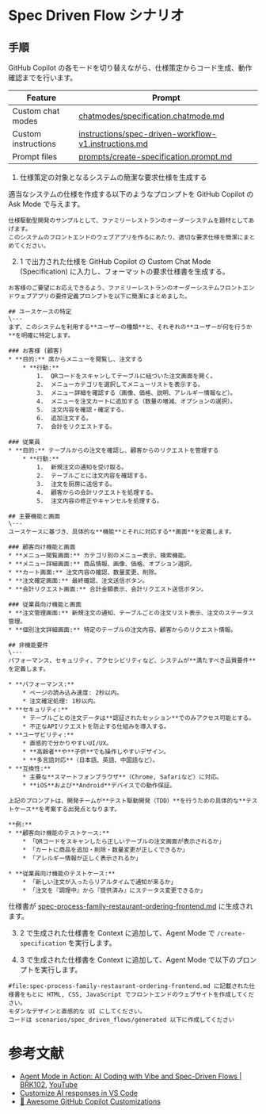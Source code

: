 # Spec Driven Flow シナリオ

## 手順

GitHub Copilot の各モードを切り替えながら、仕様策定からコード生成、動作確認までを行います。

| Feature             | Prompt                                                                                                                                                           |
| ------------------- | ---------------------------------------------------------------------------------------------------------------------------------------------------------------- |
| Custom chat modes   | [chatmodes/specification.chatmode.md](https://github.com/github/awesome-copilot/blob/main/chatmodes/specification.chatmode.md)                                   |
| Custom instructions | [instructions/spec-driven-workflow-v1.instructions.md](https://github.com/github/awesome-copilot/blob/main/instructions/spec-driven-workflow-v1.instructions.md) |
| Prompt files        | [prompts/create-specification.prompt.md](https://github.com/github/awesome-copilot/blob/main/prompts/create-specification.prompt.md)                             |

1. 仕様策定の対象となるシステムの簡潔な要求仕様を生成する

適当なシステムの仕様を作成する以下のようなプロンプトを GitHub Copilot の Ask Mode で与えます。

```text
仕様駆動型開発のサンプルとして、ファミリーレストランのオーダーシステムを題材としてあげます。
このシステムのフロントエンドのウェブアプリを作るにあたり、適切な要求仕様を簡潔にまとめてください。
```

2. 1 で出力された仕様を GitHub Copilot の Custom Chat Mode (Specification) に入力し、フォーマットの要求仕様書を生成する。

```text
お客様のご要望にお応えできるよう、ファミリーレストランのオーダーシステムフロントエンドウェブアプリの要件定義プロンプトを以下に簡潔にまとめました。

## ユースケースの特定
\---
まず、このシステムを利用する**ユーザーの種類**と、それぞれの**ユーザーが何を行うか**を明確に特定します。

### お客様 (顧客)
* **目的:** 席からメニューを閲覧し、注文する
    * **行動:**
        1.  QRコードをスキャンしてテーブルに紐づいた注文画面を開く。
        2.  メニューカテゴリを選択してメニューリストを表示する。
        3.  メニュー詳細を確認する（画像、価格、説明、アレルギー情報など）。
        4.  メニューを注文カートに追加する（数量の増減、オプションの選択）。
        5.  注文内容を確認・確定する。
        6.  追加注文する。
        7.  会計をリクエストする。

### 従業員
* **目的:** テーブルからの注文を確認し、顧客からのリクエストを管理する
    * **行動:**
        1.  新規注文の通知を受け取る。
        2.  テーブルごとに注文内容を確認する。
        3.  注文を厨房に送信する。
        4.  顧客からの会計リクエストを処理する。
        5.  注文内容の修正やキャンセルを処理する。

## 主要機能と画面
\---
ユースケースに基づき、具体的な**機能**とそれに対応する**画面**を定義します。

### 顧客向け機能と画面
* **メニュー閲覧画面:** カテゴリ別のメニュー表示、検索機能。
* **メニュー詳細画面:** 商品情報、画像、価格、オプション選択。
* **カート画面:** 注文内容の確認、数量変更、削除。
* **注文確定画面:** 最終確認、注文送信ボタン。
* **会計リクエスト画面:** 合計金額表示、会計リクエスト送信ボタン。

### 従業員向け機能と画面
* **注文管理画面:** 新規注文の通知、テーブルごとの注文リスト表示、注文のステータス管理。
* **個別注文詳細画面:** 特定のテーブルの注文内容、顧客からのリクエスト情報。

## 非機能要件
\---
パフォーマンス、セキュリティ、アクセシビリティなど、システムが**満たすべき品質要件**を定義します。

* **パフォーマンス:**
    * ページの読み込み速度: 2秒以内。
    * 注文確定処理: 1秒以内。
* **セキュリティ:**
    * テーブルごとの注文データは**認証されたセッション**でのみアクセス可能とする。
    * 不正なAPIリクエストを防止する仕組みを導入する。
* **ユーザビリティ:**
    * 直感的で分かりやすいUI/UX。
    * **高齢者**や**子供**でも操作しやすいデザイン。
    * **多言語対応**（日本語、英語、中国語など）。
* **互換性:**
    * 主要な**スマートフォンブラウザ**（Chrome, Safariなど）に対応。
    * **iOS**および**Android**デバイスでの動作保証。

上記のプロンプトは、開発チームが**テスト駆動開発（TDD）**を行うための具体的な**テストケース**を考案する出発点となります。

**例:**
* **顧客向け機能のテストケース:**
    * 「QRコードをスキャンしたら正しいテーブルの注文画面が表示されるか」
    * 「カートに商品を追加・削除・数量変更が正しくできるか」
    * 「アレルギー情報が正しく表示されるか」

* **従業員向け機能のテストケース:**
    * 「新しい注文が入ったらリアルタイムで通知が来るか」
    * 「注文を『調理中』から『提供済み』にステータス変更できるか」
```

仕様書が [spec-process-family-restaurant-ordering-frontend.md](../../spec/spec-process-family-restaurant-ordering-frontend.md) に生成されます。

3. 2 で生成された仕様書を Context に追加して、Agent Mode で `/create-specification` を実行します。

4. 3 で生成された仕様書を Context に追加して、Agent Mode で以下のプロンプトを実行します。

```text
#file:spec-process-family-restaurant-ordering-frontend.md に記載された仕様書をもとに HTML, CSS, JavaScript でフロントエンドのウェブサイトを作成してください。
モダンなデザインと直感的な UI にしてください。
コードは scenarios/spec_driven_flows/generated 以下に作成してください
```

# 参考文献

- [Agent Mode in Action: AI Coding with Vibe and Spec-Driven Flows | BRK102](https://build.microsoft.com/en-US/sessions/BRK102?source=sessions), [YouTube](https://www.youtube.com/watch?v=1DlNVROQ6DI)
- [Customize AI responses in VS Code](https://code.visualstudio.com/docs/copilot/copilot-customization)
- [🤖 Awesome GitHub Copilot Customizations](https://github.com/github/awesome-copilot)
